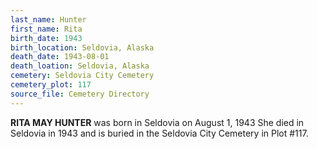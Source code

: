 ```yaml
---
last_name: Hunter
first_name: Rita 
birth_date: 1943
birth_location: Seldovia, Alaska
death_date: 1943-08-01
death_loation: Seldovia, Alaska
cemetery: Seldovia City Cemetery
cemetery_plot: 117
source_file: Cemetery Directory
---
```

**RITA MAY HUNTER** was born in Seldovia on August 1, 1943 She died in Seldovia in 1943 and is buried in the Seldovia City Cemetery in Plot #117.  
